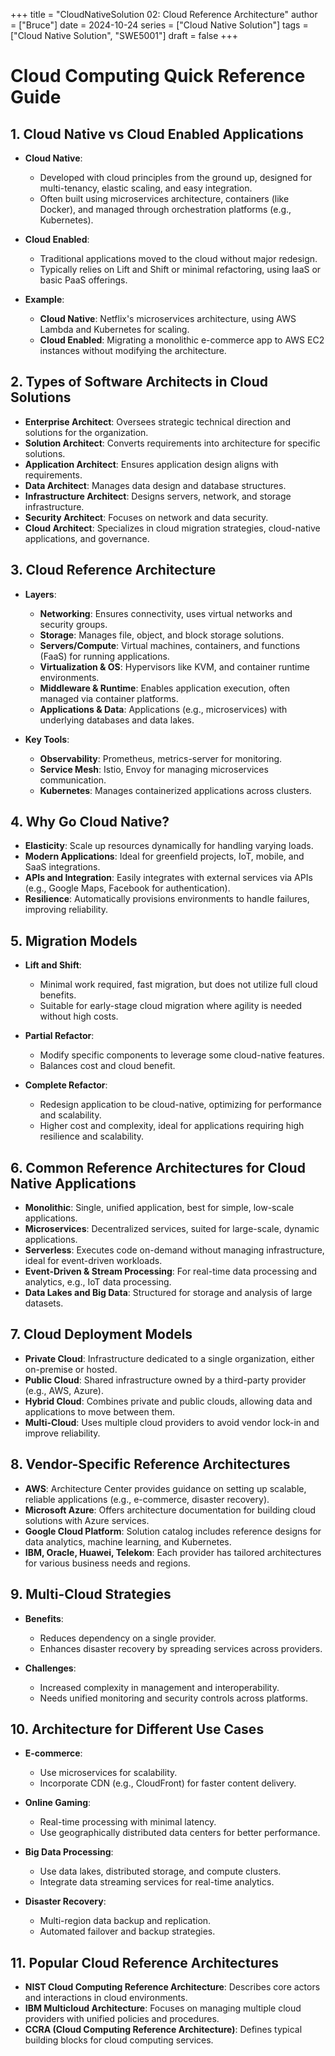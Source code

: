 +++
title = "CloudNativeSolution 02: Cloud Reference Architecture"
author = ["Bruce"]
date = 2024-10-24
series = ["Cloud Native Solution"]
tags = ["Cloud Native Solution", "SWE5001"]
draft = false
+++

# Cloud Computing Quick Reference Guide

## 1. Cloud Native vs Cloud Enabled Applications

- **Cloud Native**:
  - Developed with cloud principles from the ground up, designed for multi-tenancy, elastic scaling, and easy integration.
  - Often built using microservices architecture, containers (like Docker), and managed through orchestration platforms (e.g., Kubernetes).

- **Cloud Enabled**:
  - Traditional applications moved to the cloud without major redesign.
  - Typically relies on Lift and Shift or minimal refactoring, using IaaS or basic PaaS offerings.

- **Example**:
  - **Cloud Native**: Netflix's microservices architecture, using AWS Lambda and Kubernetes for scaling.
  - **Cloud Enabled**: Migrating a monolithic e-commerce app to AWS EC2 instances without modifying the architecture.

## 2. Types of Software Architects in Cloud Solutions

- **Enterprise Architect**: Oversees strategic technical direction and solutions for the organization.
- **Solution Architect**: Converts requirements into architecture for specific solutions.
- **Application Architect**: Ensures application design aligns with requirements.
- **Data Architect**: Manages data design and database structures.
- **Infrastructure Architect**: Designs servers, network, and storage infrastructure.
- **Security Architect**: Focuses on network and data security.
- **Cloud Architect**: Specializes in cloud migration strategies, cloud-native applications, and governance.

## 3. Cloud Reference Architecture

- **Layers**:
  - **Networking**: Ensures connectivity, uses virtual networks and security groups.
  - **Storage**: Manages file, object, and block storage solutions.
  - **Servers/Compute**: Virtual machines, containers, and functions (FaaS) for running applications.
  - **Virtualization & OS**: Hypervisors like KVM, and container runtime environments.
  - **Middleware & Runtime**: Enables application execution, often managed via container platforms.
  - **Applications & Data**: Applications (e.g., microservices) with underlying databases and data lakes.

- **Key Tools**:
  - **Observability**: Prometheus, metrics-server for monitoring.
  - **Service Mesh**: Istio, Envoy for managing microservices communication.
  - **Kubernetes**: Manages containerized applications across clusters.

## 4. Why Go Cloud Native?

- **Elasticity**: Scale up resources dynamically for handling varying loads.
- **Modern Applications**: Ideal for greenfield projects, IoT, mobile, and SaaS integrations.
- **APIs and Integration**: Easily integrates with external services via APIs (e.g., Google Maps, Facebook for authentication).
- **Resilience**: Automatically provisions environments to handle failures, improving reliability.

## 5. Migration Models

- **Lift and Shift**:
  - Minimal work required, fast migration, but does not utilize full cloud benefits.
  - Suitable for early-stage cloud migration where agility is needed without high costs.

- **Partial Refactor**:
  - Modify specific components to leverage some cloud-native features.
  - Balances cost and cloud benefit.

- **Complete Refactor**:
  - Redesign application to be cloud-native, optimizing for performance and scalability.
  - Higher cost and complexity, ideal for applications requiring high resilience and scalability.

## 6. Common Reference Architectures for Cloud Native Applications

- **Monolithic**: Single, unified application, best for simple, low-scale applications.
- **Microservices**: Decentralized services, suited for large-scale, dynamic applications.
- **Serverless**: Executes code on-demand without managing infrastructure, ideal for event-driven workloads.
- **Event-Driven & Stream Processing**: For real-time data processing and analytics, e.g., IoT data processing.
- **Data Lakes and Big Data**: Structured for storage and analysis of large datasets.

## 7. Cloud Deployment Models

- **Private Cloud**: Infrastructure dedicated to a single organization, either on-premise or hosted.
- **Public Cloud**: Shared infrastructure owned by a third-party provider (e.g., AWS, Azure).
- **Hybrid Cloud**: Combines private and public clouds, allowing data and applications to move between them.
- **Multi-Cloud**: Uses multiple cloud providers to avoid vendor lock-in and improve reliability.

## 8. Vendor-Specific Reference Architectures

- **AWS**: Architecture Center provides guidance on setting up scalable, reliable applications (e.g., e-commerce, disaster recovery).
- **Microsoft Azure**: Offers architecture documentation for building cloud solutions with Azure services.
- **Google Cloud Platform**: Solution catalog includes reference designs for data analytics, machine learning, and Kubernetes.
- **IBM, Oracle, Huawei, Telekom**: Each provider has tailored architectures for various business needs and regions.

## 9. Multi-Cloud Strategies

- **Benefits**:
  - Reduces dependency on a single provider.
  - Enhances disaster recovery by spreading services across providers.

- **Challenges**:
  - Increased complexity in management and interoperability.
  - Needs unified monitoring and security controls across platforms.

## 10. Architecture for Different Use Cases

- **E-commerce**:
  - Use microservices for scalability.
  - Incorporate CDN (e.g., CloudFront) for faster content delivery.

- **Online Gaming**:
  - Real-time processing with minimal latency.
  - Use geographically distributed data centers for better performance.

- **Big Data Processing**:
  - Use data lakes, distributed storage, and compute clusters.
  - Integrate data streaming services for real-time analytics.

- **Disaster Recovery**:
  - Multi-region data backup and replication.
  - Automated failover and backup strategies.

## 11. Popular Cloud Reference Architectures

- **NIST Cloud Computing Reference Architecture**: Describes core actors and interactions in cloud environments.
- **IBM Multicloud Architecture**: Focuses on managing multiple cloud providers with unified policies and procedures.
- **CCRA (Cloud Computing Reference Architecture)**: Defines typical building blocks for cloud computing services.
